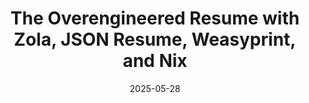 ---
title: The Overengineered Resume with Zola, JSON Resume, Weasyprint, and Nix  
date: 2025-05-28
updated: 2025-05-28
extra: 
    url: https://ktema.org/articles/the-overengineered-resume/
---